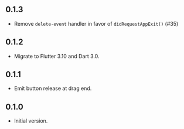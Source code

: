 ## 0.1.3

- Remove `delete-event` handler in favor of `didRequestAppExit()` (#35)

## 0.1.2

- Migrate to Flutter 3.10 and Dart 3.0.

## 0.1.1

- Emit button release at drag end.

## 0.1.0

- Initial version.

